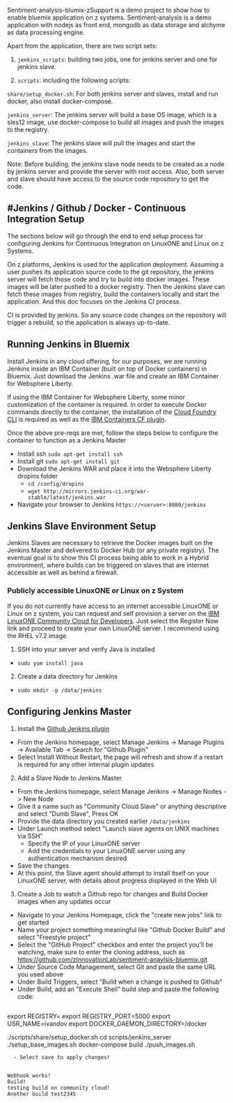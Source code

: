 Sentiment-analysis-blumix-zSupport is a demo project to show how to enable bluemix application on z systems. Sentiment-analysis is a demo application with nodejs as front end, mongodb as data storage and alchyme as data processing engine.

Apart from the application, there are two script sets:

1. `jenkins_scripts`: building two jobs, one for jenkins server and one for jenkins slave.

2. `scripts`: including the following scripts:

  `share/setup_docker.sh`: For both jenkins server and slaves, install and run docker, also install docker-compose.

  `jenkins_server`: The jenkins server will build a base OS image, which is a sles12 image, use docker-compose to build all images and push the images to the registry.

  `jenkins_slave`: The jenkins slave will pull the images and start the containers from the images.

Note: Before building, the jenkins slave node needs to be created as a node by jenkins server and provide the server with root access. Also, both server and slave should have access to the source code repository to get the code.



#Jenkins / Github / Docker - Continuous Integration Setup
---
The sections below will go through the end to end setup process for configuring Jenkins for Continuous Integration on LinuxONE and Linux on z Systems.

On z platforms, Jenkins is used for the application deployment. Assuming a user pushes its application source code to the git repository, the jenkins server will fetch those code and try to build into docker images. These images will be later pushed to a docker registry. Then the Jenkins slave can fetch these images from registry, build the containers locally and start the application. And this doc focuses on the Jenkins CI process.

CI is provided by jenkins. So any source code changes on the repository will trigger a rebuild, so the application is always up-to-date.


## Running Jenkins in Bluemix

Install Jenkins in any cloud offering, for our purposes, we are running Jenkins inside an IBM Container (built on top of Docker containers) in Bluemix. Just download the Jenkins .war file and create an IBM Container for Websphere Liberty.

If using the IBM Container for Websphere Liberty, some minor customization of the container is required. In order to execute Docker commands directly to the container, the installation of the [Cloud Foundry CLI](https://github.com/cloudfoundry/cli) is required as well as the [IBM Containers CF plugin](https://console.ng.bluemix.net/docs/containers/container_cli_cfic.html).

Once the above pre-reqs are met, follow the steps below to configure the container to function as a Jenkins Master
- Install ssh `sudo apt-get install ssh`
- Install git `sudo apt-get install git`
- Download the Jenkins WAR and place it into the Websphere Liberty dropins folder
  - `cd /config/dropins`
  - `wget http://mirrors.jenkins-ci.org/war-stable/latest/jenkins.war`
- Navigate your browser to Jenkins `https://<server>:8080/jenkins`

## Jenkins Slave Environment Setup
Jenkins Slaves are necessary to retrieve the Docker images built on the Jenkins Master and delivered to Docker Hub (or any private registry). The eventual goal is to show this CI process being able to work in a Hybrid environment, where builds can be triggered on slaves that are internet accessible as well as behind a firewall.

### Publicly accessible LinuxONE or Linux on z System
If you do not currently have access to an internet accessible LinuxONE or Linux on z system, you can request and self provision a server on the [IBM LinuxONE Community Cloud for Developers](https://developer.ibm.com/linuxone/?source=web&ca=linuxone&ovcode=ov44223&tactic=C47300NW). Just select the Register Now link and proceed to create your own LinuxONE server. I recommend using the RHEL v7.2 image.

1. SSH into your server and verify Java is installed
  - `sudo yum install java`
2. Create a data directory for Jenkins
  - `sudo mkdir -p /data/jenkins`

## Configuring Jenkins Master
1. Install the [Github Jenkins plugin](https://wiki.jenkins-ci.org/display/JENKINS/GitHub+Plugin)
  - From the Jenkins homepage, select Manage Jenkins -> Manage Plugins -> Available Tab -> Search for "Github Plugin"
  - Select Install Without Restart, the page will refresh and show if a restart is required for any other internal plugin updates
2. Add a Slave Node to Jenkins Master
  - From the Jenkins homepage, select Manage Jenkins -> Manage Nodes -> New Node
  - Give it a name such as "Community Cloud Slave" or anything descriptive and select "Dumb Slave", Press OK
  - Provide the data directory you created earlier `/data/jenkins`
  - Under Launch method select "Launch slave agents on UNIX machines via SSH"
    - Specify the IP of your LinuxONE server
    - Add the credentials to your LinuxONE server using any authentication mechanism desired
  - Save the changes
  - At this point, the Slave agent should attempt to install itself on your LinuxONE server, with details about progress displayed in the Web UI
3. Create a Job to watch a Github repo for changes and Build Docker images when any updates occur
  - Navigate to your Jenkins Homepage, click the "create new jobs" link to get started
  - Name your project something meaningful like "Github Docker Build" and select "Freestyle project"
  - Select the "GitHub Project" checkbox and enter the project you'll be watching, make sure to enter the cloning address, such as https://github.com/zInnovationLab/sentiment-anaylsis-bluemix.git
  - Under Source Code Management, select Git and paste the same URL you used above
  - Under Build Triggers, select "Build when a change is pushed to Github"
  - Under Build, add an "Execute Shell" build step and paste the following code:
    ```
export REGISTRY=
export REGISTRY_PORT=5000
export USR_NAME=ivandov
export DOCKER_DAEMON_DIRECTORY=/docker

./scripts/share/setup_docker.sh
cd scripts/jenkins_server
./setup_base_images.sh
docker-compose build
./push_images.sh
```
  - Select save to apply changes!


Webhook works!
Build!
testing build on community cloud!
Another build test2345
